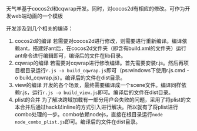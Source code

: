 天气羊基于cocos2d和cqwrap开发。同时，对cocos2d有相应的修改。可作为开发web端动画的一个模板

开发涉及到几个相关的编译：
1. cocos2d的编译
	若需要对cocos2d进行修改，则需要进行重新编译。编译依赖ant，搭建好ant后，在cocos2d文件夹（即含有build.xml的文件夹）运行ant命令进行编辑即可，编译后的文件在lib目录。
2. cqwrap的编译
	若需要对cqwrap进行修改编译。首先需要安装r.js。然后再项目根目录运行`r.js -o build_cqwrap.js`即可（ps:windows下使用r.js.cmd -o build_cqwrap.js）。编译后的文件在dist目录。
3. view的编译
	开发的各个场景，最终需要编译成一个scene文件。编译同样依赖r.js，运行`r.js -o build_view.js`即可。编译后的文件在dist目录。
4. plist的合并
	为了解决跨域加载有一部分用户会失败的问题，采用了将plist的文本合并后通过hack以inline的方式引入进行解决。所以就有了将plist进行combo处理的一步。combo依赖nodejs，直接在根目录运行`node node_combo_plist.js`即可。编译后的文件在dist目录。

